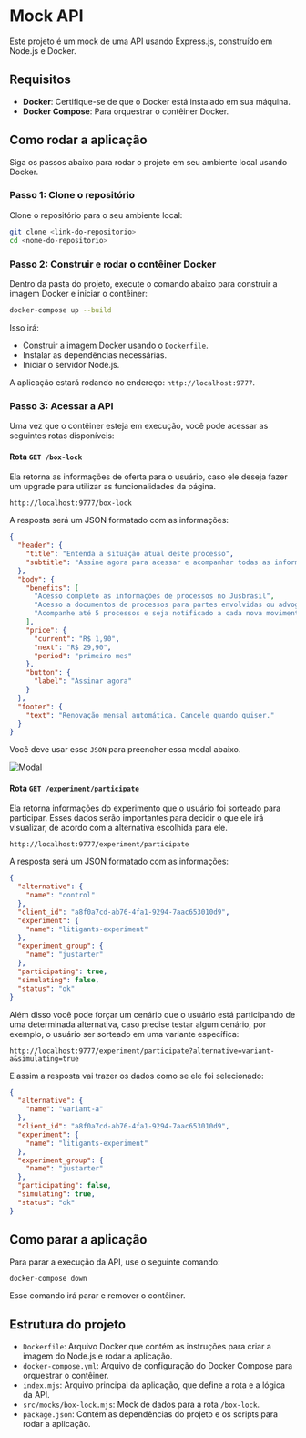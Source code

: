 # Mock API

Este projeto é um mock de uma API usando Express.js, construído em Node.js e Docker.

## Requisitos

- **Docker**: Certifique-se de que o Docker está instalado em sua máquina.
- **Docker Compose**: Para orquestrar o contêiner Docker.

## Como rodar a aplicação

Siga os passos abaixo para rodar o projeto em seu ambiente local usando Docker.

### Passo 1: Clone o repositório

Clone o repositório para o seu ambiente local:

```bash
git clone <link-do-repositorio>
cd <nome-do-repositorio>
```

### Passo 2: Construir e rodar o contêiner Docker

Dentro da pasta do projeto, execute o comando abaixo para construir a imagem Docker e iniciar o contêiner:

```bash
docker-compose up --build
```

Isso irá:

- Construir a imagem Docker usando o `Dockerfile`.
- Instalar as dependências necessárias.
- Iniciar o servidor Node.js.

A aplicação estará rodando no endereço: `http://localhost:9777`.

### Passo 3: Acessar a API

Uma vez que o contêiner esteja em execução, você pode acessar as seguintes rotas disponíveis:

#### Rota `GET /box-lock`

Ela retorna as informações de oferta para o usuário, caso ele deseja fazer um upgrade para utilizar
as funcionalidades da página.

```
http://localhost:9777/box-lock
```

A resposta será um JSON formatado com as informações:

```json
{
  "header": {
    "title": "Entenda a situação atual deste processo",
    "subtitle": "Assine agora para acessar e acompanhar todas as informções deste processo"
  },
  "body": {
    "benefits": [
      "Acesso completo as informações de processos no Jusbrasil",
      "Acesso a documentos de processos para partes envolvidas ou advogados",
      "Acompanhe até 5 processos e seja notificado a cada nova movimentação"
    ],
    "price": {
      "current": "R$ 1,90",
      "next": "R$ 29,90",
      "period": "primeiro mes"
    },
    "button": {
      "label": "Assinar agora"
    }
  },
  "footer": {
    "text": "Renovação mensal automática. Cancele quando quiser."
  }
}
```

Você deve usar esse `JSON` para preencher essa modal abaixo.

![Modal](img/modal-example.png)

#### Rota `GET /experiment/participate`

Ela retorna informações do experimento que o usuário foi sorteado para participar. Esses dados
serão importantes para decidir o que ele irá visualizar, de acordo com a alternativa escolhida
para ele.

```
http://localhost:9777/experiment/participate
```

A resposta será um JSON formatado com as informações:

```json
{
  "alternative": {
    "name": "control"
  },
  "client_id": "a8f0a7cd-ab76-4fa1-9294-7aac653010d9",
  "experiment": {
    "name": "litigants-experiment"
  },
  "experiment_group": {
    "name": "justarter"
  },
  "participating": true,
  "simulating": false,
  "status": "ok"
}
```

Além disso você pode forçar um cenário que o usuário está participando de uma determinada alternativa, caso
precise testar algum cenário, por exemplo, o usuário ser sorteado em uma variante específica:

```
http://localhost:9777/experiment/participate?alternative=variant-a&simulating=true
```

E assim a resposta vai trazer os dados como se ele foi selecionado:

```json
{
  "alternative": {
    "name": "variant-a"
  },
  "client_id": "a8f0a7cd-ab76-4fa1-9294-7aac653010d9",
  "experiment": {
    "name": "litigants-experiment"
  },
  "experiment_group": {
    "name": "justarter"
  },
  "participating": false,
  "simulating": true,
  "status": "ok"
}
```

## Como parar a aplicação

Para parar a execução da API, use o seguinte comando:

```bash
docker-compose down
```

Esse comando irá parar e remover o contêiner.

## Estrutura do projeto

- `Dockerfile`: Arquivo Docker que contém as instruções para criar a imagem do Node.js e rodar a aplicação.
- `docker-compose.yml`: Arquivo de configuração do Docker Compose para orquestrar o contêiner.
- `index.mjs`: Arquivo principal da aplicação, que define a rota e a lógica da API.
- `src/mocks/box-lock.mjs`: Mock de dados para a rota `/box-lock`.
- `package.json`: Contém as dependências do projeto e os scripts para rodar a aplicação.
